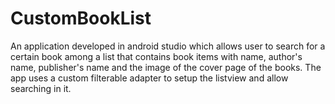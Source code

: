 # CustomBookList
An application developed in android studio which allows user to search for a certain book among a list that contains book items with name, author's name, publisher's name and the image of the cover page of the books.
The app uses a custom filterable adapter to setup the listview and allow searching in it. 
